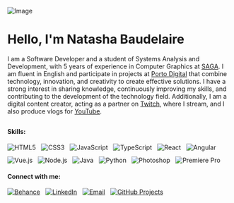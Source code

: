 ![Image](https://github.com/user-attachments/assets/7fad3354-bc0b-46fb-81b6-fe0a199b2ec1)

<h1 align="left">Hello, I'm Natasha Baudelaire</h1>

I am a Software Developer and a student of Systems Analysis and Development, with 5 years of experience in Computer Graphics at [SAGA](https://saga.com.br). I am fluent in English and participate in projects at [Porto Digital](https://www.portodigital.org) that combine technology, innovation, and creativity to create effective solutions. I have a strong interest in sharing knowledge, continuously improving my skills, and contributing to the development of the technology field. Additionally, I am a digital content creator, acting as a partner on [Twitch](https://www.twitch.tv/natashabaudelaire), where I stream, and I also produce vlogs for [YouTube](https://www.youtube.com/@NatashaBaudelaire).

##
<h4>Skills:</h4>
<div style="display: flex; flex-wrap: wrap; gap: 12px; justify-content: flex-start;">
  <img src="https://img.shields.io/badge/HTML5-%23FFE7F7?style=for-the-badge&logo=html5&logoColor=%23555555" alt="HTML5">
  <img src="https://img.shields.io/badge/CSS3-%23FFE7F7?style=for-the-badge&logo=css3&logoColor=%23555555" alt="CSS3">
  <img src="https://img.shields.io/badge/JavaScript-%23FFE7F7?style=for-the-badge&logo=javascript&logoColor=%23555555" alt="JavaScript">
  <img src="https://img.shields.io/badge/TypeScript-%23FFE7F7?style=for-the-badge&logo=typescript&logoColor=%23555555" alt="TypeScript">
  <img src="https://img.shields.io/badge/React-%23FFE7F7?style=for-the-badge&logo=react&logoColor=%23555555" alt="React">
  <img src="https://img.shields.io/badge/Angular-%23FFE7F7?style=for-the-badge&logo=angular&logoColor=%23555555" alt="Angular">
  <img src="https://img.shields.io/badge/Vue.js-%23FFE7F7?style=for-the-badge&logo=vue.js&logoColor=%23555555" alt="Vue.js">
  <img src="https://img.shields.io/badge/Node.js-%23FFE7F7?style=for-the-badge&logo=node.js&logoColor=%23555555" alt="Node.js">
  <img src="https://img.shields.io/badge/Java-%23FFE7F7?style=for-the-badge&logo=openjdk&logoColor=%23555555" alt="Java">
  <img src="https://img.shields.io/badge/Python-%23FFE7F7?style=for-the-badge&logo=python&logoColor=%23555555" alt="Python">
  <img src="https://img.shields.io/badge/Photoshop-%23FFE7F7?style=for-the-badge&logo=adobe-photoshop&logoColor=%23555555" alt="Photoshop">
  <img src="https://img.shields.io/badge/Premiere%20Pro-%23FFE7F7?style=for-the-badge&logo=adobe-premierepro&logoColor=%23555555" alt="Premiere Pro">
</div>

<h4>Connect with me:</h4>
<div style="display: flex; flex-wrap: wrap; gap: 12px; justify-content: flex-start;">
  <a href="https://www.behance.net/natashaminako" target="_blank">
    <img src="https://img.shields.io/badge/Behance-%23FFE7F7?style=for-the-badge&logo=behance&logoColor=%23555555" alt="Behance">
  </a>
  <a href="https://www.linkedin.com/in/natashabaudelaire" target="_blank">
    <img src="https://img.shields.io/badge/LinkedIn-%23FFE7F7?style=for-the-badge&logo=linkedin&logoColor=%23555555" alt="LinkedIn">
  </a>
  <a href="mailto:natashabaudelaire@email.com" target="_blank">
    <img src="https://img.shields.io/badge/Email-%23FFE7F7?style=for-the-badge&logo=gmail&logoColor=%23555555" alt="Email">
  </a>
    <a href="https://github.com/NatashaBaudelaire?tab=repositories" target="_blank">
    <img src="https://img.shields.io/badge/Projects-%23FFE7F7?style=for-the-badge&logo=github&logoColor=%23555555" alt="GitHub Projects">
  </a>
</div>
